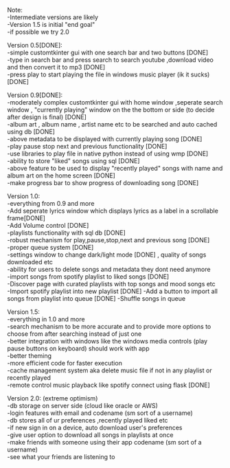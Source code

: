 Note:   
-Intermediate versions are likely    
-Version 1.5 is initial "end goal"  
-if possible we try 2.0  

Version 0.5[DONE]:  
-simple customtkinter gui with one search bar and two buttons [DONE]  
-type in search bar and press search to search youtube ,download video and then convert it to mp3 [DONE]  
-press play to start playing the file in windows music player (ik it sucks) [DONE]


Version 0.9[DONE]:  
-moderately complex customtkinter gui with home window ,seperate search window , "currently playing" window on the the bottom or side (to decide after design is final) [DONE]  
-album art , album name , artist name etc to be searched and auto cached using db [DONE]  
-above metadata to be displayed with currently playing song [DONE]   
-play pause stop next and previous functionality [DONE]  
-use libraries to play file in native python instead of using wmp [DONE]  
-ability to store "liked" songs using sql [DONE]  
-above feature to be used to display "recently played" songs with name and album art on the home screen [DONE]   
-make progress bar to show progress of downloading song [DONE]  

Version 1.0:  
-everything from 0.9 and more    
-Add seperate lyrics window which displays lyrics as a label in a scrollable frame[DONE]  
-Add Volume control [DONE]  
-playlists functionality with sql db [DONE]  
-robust mechanism for play,pause,stop,next and previous song [DONE]  
-proper queue system [DONE]  
-settings window to change dark/light mode [DONE] , quality of songs downloaded etc  
-ability for users to delete songs and metadata they dont need anymore  
-import songs from spotify playlist to liked songs [DONE]   
-Discover page with curated playlists with top songs and mood songs etc   
-Import spotify playlist into new playlist  [DONE]
-Add a button to import all songs from playlist into queue [DONE]
-Shuffle songs in queue  

Version 1.5:  
-everything in 1.0 and more  
-search mechanism to be more accurate and to provide more options to choose from after searching instead of just one  
-better integration with windows like the windows media controls (play pause buttons on keyboard) should work with app  
-better theming  
-more efficient code for faster execution  
-cache management system aka delete music file if not in any playlist or recently played  
-remote control music playback like spotify connect using flask [DONE]  

Version 2.0:
(extreme optimism)  
-db storage on server side (cloud like oracle or AWS)  
-login features with email and codename (sm sort of a username)  
-db stores all of ur preferences ,recently played liked etc   
-if new sign in on a device, auto download user's preferences  
-give user option to download all songs in playlists at once  
-make friends with someone using their app codename (sm sort of a username)  
-see what your friends are listening to  

